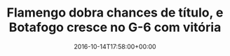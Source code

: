 ---
layout: post
title: "Flamengo dobra chances de título, e Botafogo cresce no G-6 com vitória"
date: 2016-10-14T17:58:00+00:00
external_link: "http://globoesporte.globo.com/futebol/brasileirao-serie-a/noticia/2016/10/flamengo-dobra-chances-de-titulo-e-botafogo-cresce-no-g-6-com-vitoria.html"
categories: news "globo.com"
---